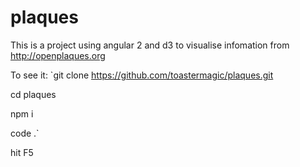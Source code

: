 # plaques

This is a project using angular 2 and d3 to visualise infomation from http://openplaques.org

To see it:
  `git clone https://github.com/toastermagic/plaques.git
  
  cd plaques
  
  npm i
  
  code .`
  
  hit F5
